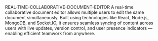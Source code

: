 REAL-TIME-COLLABORATIVE-DOCUMENT-EDITOR
A real-time collaborative document editor allows multiple users to edit the same document simultaneously. Built using technologies like React, Node.js, MongoDB, and Socket.IO, it ensures seamless syncing of content across users with live updates, version control, and user presence indicators — enabling efficient teamwork from anywhere.
